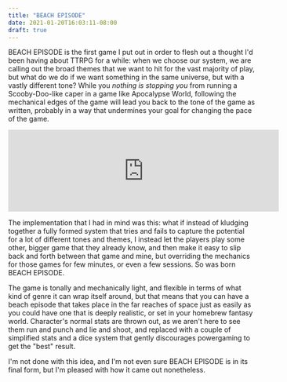 ```yaml
---
title: "BEACH EPISODE"
date: 2021-01-20T16:03:11-08:00
draft: true
---
```


BEACH EPISODE is the first game I put out in order to flesh out a thought I'd been having about TTRPG for a while: when we choose our system, we are calling out the broad themes that we want to hit for the vast majority of play, but what do we do if we want something in the same universe, but with a vastly different tone? While you _nothing is stopping you_ from running a Scooby-Doo-like caper in a game like Apocalypse World, following the mechanical edges of the game will lead you back to the tone of the game as written, probably in a way that undermines your goal for changing the pace of the game.

<aside> 
  <iframe src="https://itch.io/embed/661681?bg_color=464646&amp;fg_color=d1d1d1&amp;link_color=fa5c5c&amp;border_color=6b6b6b" width="552" height="167" frameborder="0"><a href="https://legendary-vermin.itch.io/beach-episode">BEACH EPISODE by Legendary Vermin</a></iframe>
</aside>

The implementation that I had in mind was this: what if instead of kludging together a fully formed system that tries and fails to capture the potential for a lot of different tones and themes, I instead let the players play some other, bigger game that they already know, and then make it easy to slip back and forth between that game and mine, but overriding the mechanics for those games for few minutes, or even a few sessions. So was born BEACH EPISODE.

The game is tonally and mechanically light, and flexible in terms of what kind of genre it can wrap itself around, but that means that you can have a beach episode that takes place in the far reaches of space just as easily as you could have one that is deeply realistic, or set in your homebrew fantasy world. Character's normal stats are thrown out, as we aren't here to see them run and punch and lie and shoot, and replaced with a couple of simplified stats and a dice system that gently discourages powergaming to get the "best" result.

I'm not done with this idea, and I'm not even sure BEACH EPISODE is in its final form, but I'm pleased with how it came out nonetheless. 